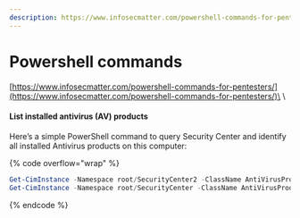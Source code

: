 ```yaml
---
description: https://www.infosecmatter.com/powershell-commands-for-pentesters/
---
```


# Powershell commands

[https://www.infosecmatter.com/powershell-commands-for-pentesters/](https://www.infosecmatter.com/powershell-commands-for-pentesters/)\
\


#### List installed antivirus (AV) products <a href="#list-installed-antivirus-av-products" id="list-installed-antivirus-av-products"></a>

Here’s a simple PowerShell command to query Security Center and identify all installed Antivirus products on this computer:

{% code overflow="wrap" %}
```powershell
Get-CimInstance -Namespace root/SecurityCenter2 -ClassName AntiVirusProduct
Get-CimInstance -Namespace root/SecurityCenter -ClassName AntiVirusProduct
```
{% endcode %}
